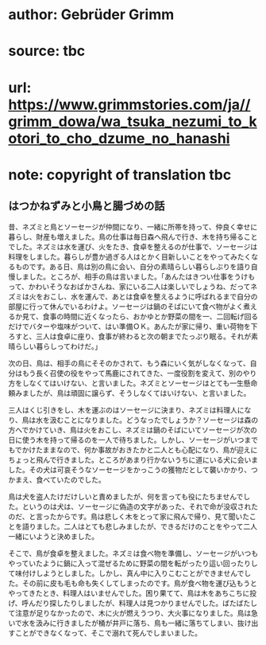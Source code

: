 # author: Gebrüder Grimm
# source: tbc
# url: https://www.grimmstories.com/ja//grimm_dowa/wa_tsuka_nezumi_to_kotori_to_cho_dzume_no_hanashi
# note: copyright of translation tbc

## はつかねずみと小鳥と腸づめの話 

昔、ネズミと鳥とソーセージが仲間になり、一緒に所帯を持って、仲良く幸せに暮らし、財産も増えました。鳥の仕事は毎日森へ飛んで行き、木を持ち帰ることでした。ネズミは水を運び、火をたき、食卓を整えるのが仕事で、ソーセージは料理をしました。暮らしが豊か過ぎる人はとかく目新しいことをやってみたくなるものです。ある日、鳥は別の鳥に会い、自分の素晴らしい暮らしぶりを語り自慢しました。ところが、相手の鳥は言いました。「あんたはきつい仕事をうけもって、かわいそうなおばかさんね、家にいる二人は楽しいでしょうね、だってネズミは火をおこし、水を運んで、あとは食卓を整えるように呼ばれるまで自分の部屋に行って休んでいるわけよ。ソーセージは鍋のそばにいて食べ物がよく煮えるか見て、食事の時間に近くなったら、おかゆとか野菜の間を一、二回転げ回るだけでバターや塩味がついて、はい準備ＯＫ。あんたが家に帰り、重い荷物を下ろすと、三人は食卓に座り、食事が終わると次の朝までたっぷり眠る。それが素晴らしい暮らしってわけだ。」

次の日、鳥は、相手の鳥にそそのかされて、もう森にいく気がしなくなって、自分はもう長く召使の役をやって馬鹿にされてきた、一度役割を変えて、別のやり方をしなくてはいけない、と言いました。ネズミとソーセージはとても一生懸命頼みましたが、鳥は頑固に譲らず、そうしなくてはいけない、と言いました。

三人はくじ引きをし、木を運ぶのはソーセージに決まり、ネズミは料理人になり、鳥は水を汲むことになりました。どうなったでしょうか？ソーセージは森の方へでかけていき、鳥は火をおこし、ネズミは鍋のそばにいてソーセージが次の日に使う木を持って帰るのを一人で待ちました。しかし、ソーセージがいつまでもでかけたままなので、何か事故がおきたかと二人とも心配になり、鳥が迎えにちょっと飛んで行きました。ところがあまり行かないうちに道にいる犬に会いました。その犬は可哀そうなソーセージをかっこうの獲物だとして襲いかかり、つかまえ、食べていたのでした。

鳥は犬を盗人たけだけしいと責めましたが、何を言っても役にたちませんでした。というのは犬は、ソーセージに偽造の文字があった、それで命が没収されたのだ、と言ったからです。鳥は悲しく木をとって家に飛んで帰り、見て聞いたことを語りました。二人はとても悲しみましたが、できるだけのことをやって二人一緒にいようと決めました。

そこで、鳥が食卓を整えました。ネズミは食べ物を準備し、ソーセージがいつもやっていたように鍋に入って混ぜるために野菜の間を転がったり這い回ったりして味付けしようとしました。しかし、真ん中に入りこむことができませんでした。その前に皮も毛も命も失くしてしまったのです。鳥が食べ物を運び込もうとやってきたとき、料理人はいませんでした。困り果てて、鳥は木をあちこちに投げ、呼んだり探したりしましたが、料理人は見つかりませんでした。ばたばたして注意が足りなかったので、木に火が燃えうつり、大火事になりました。鳥は急いで水を汲みに行きましたが桶が井戸に落ち、鳥も一緒に落ちてしまい、抜け出すことができなくなって、そこで溺れて死んでしまいました。
